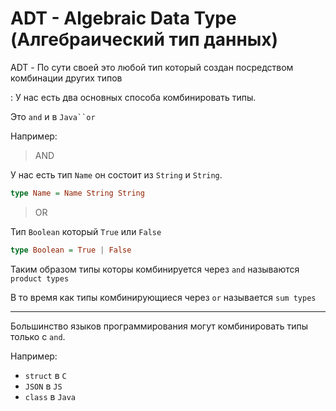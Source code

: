 # ADT - Algebraic Data Type (Алгебраический тип данных)

ADT - По сути своей это любой тип который создан посредством комбинации других типов

:
У нас есть два основных способа комбинировать типы. 

Это `and` и в `Java``or` 


Например:

> AND 

У нас есть тип `Name` он состоит из `String` и `String`. 

```hs
type Name = Name String String
```

> OR

Тип `Boolean` который `True` или `False`

```hs
type Boolean = True | False
```

Таким образом типы которы комбинируется через `and` называются `product types`

В то время как типы комбинирующиеся через `or` называется `sum types`


---

Большинство языков программирования могут комбинировать типы только с `and`. 

Например:
- `struct` в `C`
- `JSON` в `JS`
- `class` в `Java`
